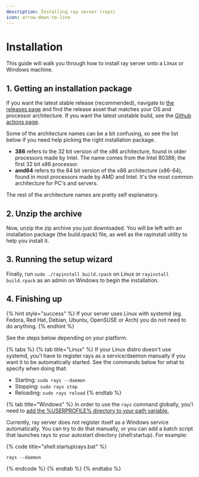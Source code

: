 ```yaml
---
description: Installing ray server (rays)
icon: arrow-down-to-line
---
```


# Installation

This guide will walk you through how to install ray server onto a Linux or Windows machine.

## 1. Getting an installation package

If you want the latest stable release (recommended), navigate to [the releases page](https://github.com/pyrretsoftware/ray/releases) and find the release asset that matches your OS and processor architecture. If you want the latest unstable build, see the [Github actions page](https://github.com/pyrretsoftware/ray/actions).

Some of the architecture names can be a bit confusing, so see the list below if you need help picking the right installation package.

* **386** refers to the 32 bit version of the x86 architecture, found in older processors made by Intel. The name comes from the Intel 80386; the first 32 bit x86 processor.
* **amd64** refers to the 64 bit version of the x86 architecture  (x86-64), found in most processors made by AMD and Intel. It's the most common architecture for PC's and servers.

The rest of the architecture names are pretty self explanatory.&#x20;

## 2. Unzip the archive

Now, unzip the zip archive you just downloaded. You will be left with an installation package (the build.rpack) file, as well as the rayinstall utility to help you install it.

## 3. Running the setup wizard

Finally, run `sudo ./rayinstall build.rpack` on Linux or `rayinstall build.rpack` as an admin on Windows to begin the installation.

## 4. Finishing up

{% hint style="success" %}
If your server uses Linux with systemd (eg. Fedora, Red Hat, Debian, Ubuntu, OpenSUSE or Arch) you do not need to do anything.
{% endhint %}

See the steps below depending on your platform.

{% tabs %}
{% tab title="Linux" %}
If your Linux distro doesn't use systemd, you'l have to register rays as a service/daemon manually if you want it to be automatically started. See the commands below for what to specify when doing that:

* Starting: `sudo rays --daemon`&#x20;
* Stopping: `sudo rays stop`&#x20;
* Reloading: `sudo rays reload`&#x20;
{% endtab %}

{% tab title="Windows" %}
In order to use the `rays` command globally, you'l need to [add the %USERPROFILE% directory to your path variable.](https://www.architectryan.com/2018/03/17/add-to-the-path-on-windows-10/)

Currently, ray server does not register itself as a Windows service automatically. You can try to do that manually, or you can add a batch script that launches rays to your autostart directory (shell:startup). For example:

{% code title="shell:startup\rays.bat" %}
```batch
rays --daemon
```
{% endcode %}
{% endtab %}
{% endtabs %}





